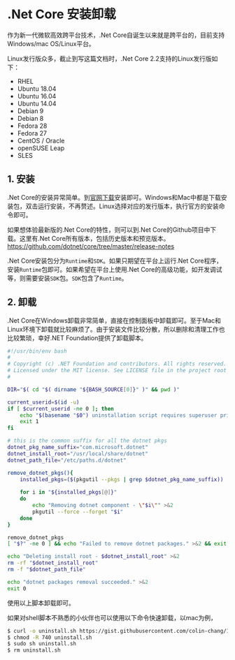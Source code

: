 # .Net Core 安装卸载

作为新一代微软高效跨平台技术，.Net Core自诞生以来就是跨平台的，目前支持Windows/mac OS/Linux平台。

Linux发行版众多，截止到写这篇文档时，.Net Core 2.2支持的Linux发行版如下：

* RHEL
* Ubuntu 18.04
* Ubuntu 16.04
* Ubuntu 14.04
* Debian 9
* Debian 8
* Fedora 28
* Fedora 27
* CentOS / Oracle
* openSUSE Leap
* SLES

## 1. 安装
.Net Core的安装异常简单。到[官网下载](https://dotnet.microsoft.com/download)安装即可。Windows和Mac中都是下载安装包，双击运行安装，不再赘述。Linux选择对应的发行版本，执行官方的安装命令即可。

如果想体验最新版的.Net Core的特性，则可以到.Net Core的Github项目中下载。这里有.Net Core所有版本，包括历史版本和预览版本。
https://github.com/dotnet/core/tree/master/release-notes

.Net Core安装包分为`Runtime`和`SDK`。如果只期望在平台上运行.Net Core程序，安装`Runtime`包即可。如果希望在平台上使用.Net Core的高级功能，如开发调试等，则需要安装`SDK`包。`SDK`包含了`Runtime`。

## 2. 卸载
.Net Core在Windows卸载非常简单，直接在控制面板中卸载即可。至于Mac和Linux环境下卸载就比较麻烦了。由于安装文件比较分散，所以删除和清理工作也比较繁琐，幸好.NET Foundation提供了卸载脚本。

```sh
#!/usr/bin/env bash
#
# Copyright (c) .NET Foundation and contributors. All rights reserved.
# Licensed under the MIT license. See LICENSE file in the project root for full license information.
#

DIR="$( cd "$( dirname "${BASH_SOURCE[0]}" )" && pwd )"

current_userid=$(id -u)
if [ $current_userid -ne 0 ]; then
    echo "$(basename "$0") uninstallation script requires superuser privileges to run" >&2
    exit 1
fi

# this is the common suffix for all the dotnet pkgs
dotnet_pkg_name_suffix="com.microsoft.dotnet"
dotnet_install_root="/usr/local/share/dotnet"
dotnet_path_file="/etc/paths.d/dotnet"

remove_dotnet_pkgs(){
    installed_pkgs=($(pkgutil --pkgs | grep $dotnet_pkg_name_suffix))
    
    for i in "${installed_pkgs[@]}"
    do
        echo "Removing dotnet component - \"$i\"" >&2
        pkgutil --force --forget "$i"
    done
}

remove_dotnet_pkgs
[ "$?" -ne 0 ] && echo "Failed to remove dotnet packages." >&2 && exit 1

echo "Deleting install root - $dotnet_install_root" >&2
rm -rf "$dotnet_install_root"
rm -f "$dotnet_path_file"

echo "dotnet packages removal succeeded." >&2
exit 0
```
使用以上脚本卸载即可。

如果对shell脚本不熟悉的小伙伴也可以使用以下命令快速卸载，以mac为例，
```sh
$ curl -o uninstall.sh https://gist.githubusercontent.com/colin-chang/1d8da588f399165924dc62dad42598d8/raw/50444ab4db30ab8d6205216dec0c3983333a5d6b/dotnet-uninstall-pkgs.sh
$ chmod -R 740 uninstall.sh
$ sudo sh uninstall.sh
$ rm uninstall.sh
```